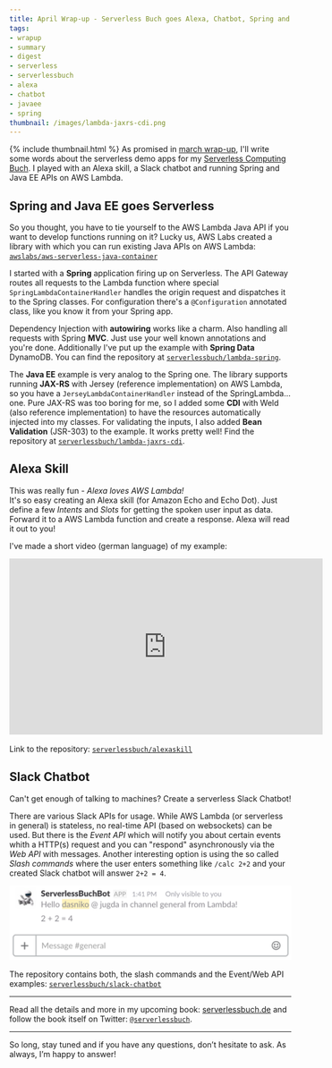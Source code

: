 ```yaml
---
title: April Wrap-up - Serverless Buch goes Alexa, Chatbot, Spring and Java EE
tags:
- wrapup
- summary
- digest
- serverless
- serverlessbuch
- alexa
- chatbot
- javaee
- spring
thumbnail: /images/lambda-jaxrs-cdi.png
---
```


{% include thumbnail.html %}
As promised in [march wrap-up](/2017/04/march-wrapup-serverless-book-javaland.html), I'll write some words about the serverless demo apps for my [Serverless Computing Buch](http://serverlessbuch.de).
I played with an Alexa skill, a Slack chatbot and running Spring and Java EE APIs on AWS Lambda.

## Spring and Java EE goes Serverless

So you thought, you have to tie yourself to the AWS Lambda Java API if you want to develop functions running on it?
Lucky us, AWS Labs created a library with which you can run existing Java APIs on AWS Lambda: [`awslabs/aws-serverless-java-container`](https://github.com/awslabs/aws-serverless-java-container)

I started with a **Spring** application firing up on Serverless.
The API Gateway routes all requests to the Lambda function where special `SpringLambdaContainerHandler` handles the origin request and dispatches it to the Spring classes.
For configuration there's a `@Configuration` annotated class, like you know it from your Spring app.

Dependency Injection with **autowiring** works like a charm.
Also handling all requests with Spring **MVC**.
Just use your well known annotations and you're done.
Additionally I've put up the example with **Spring Data** DynamoDB.
You can find the repository at [`serverlessbuch/lambda-spring`](https://github.com/serverlessbuch/lambda-spring).

The **Java EE** example is very analog to the Spring one.
The library supports running **JAX-RS** with Jersey (reference implementation) on AWS Lambda, so you have a `JerseyLambdaContainerHandler` instead of the SpringLambda... one.
Pure JAX-RS was too boring for me, so I added some **CDI** with Weld (also reference implementation) to have the resources automatically injected into my classes.
For validating the inputs, I also added **Bean Validation** (JSR-303) to the example.
It works pretty well!
Find the repository at [`serverlessbuch/lambda-jaxrs-cdi`](https://github.com/serverlessbuch/lambda-jaxrs-cdi).

## Alexa Skill

This was really fun - _Alexa loves AWS Lambda!_  
It's so easy creating an Alexa skill (for Amazon Echo and Echo Dot).
Just define a few _Intents_ and _Slots_ for getting the spoken user input as data.
Forward it to a AWS Lambda function and create a response.
Alexa will read it out to you!

I've made a short video (german language) of my example:

<iframe width="560" height="315" src="https://www.youtube.com/embed/4fS9Dpifq5s" frameborder="0" allowfullscreen></iframe>

Link to the repository: [`serverlessbuch/alexaskill`](https://github.com/serverlessbuch/alexaskill)


## Slack Chatbot

Can't get enough of talking to machines?
Create a serverless Slack Chatbot!

There are various Slack APIs for usage.
While AWS Lambda (or serverless in general) is stateless, no real-time API (based on websockets) can be used.
But there is the _Event API_ which will notify you about certain events whith a HTTP(s) request and you can "respond" asynchronously via the _Web API_ with messages.
Another interesting option is using the so called _Slash commands_ where the user enters something like `/calc 2+2` and your created Slack chatbot will answer `2+2 = 4`.

![Slack slash commands](/images/slack_command.png)

The repository contains both, the slash commands and the Event/Web API examples: [`serverlessbuch/slack-chatbot`](https://github.com/serverlessbuch/slack-chatbot)

---

Read all the details and more in my upcoming book: [serverlessbuch.de](http://serverlessbuch.de) and follow the book itself on Twitter: [`@serverlessbuch`](https://twitter.com/serverlessbuch).

---

So long, stay tuned and if you have any questions, don’t hesitate to ask. As always, I’m happy to answer!

